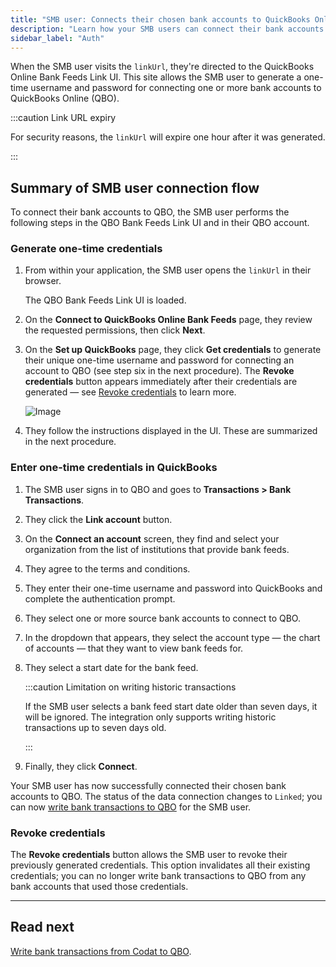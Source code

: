 ```yaml
---
title: "SMB user: Connects their chosen bank accounts to QuickBooks Online"
description: "Learn how your SMB users can connect their bank accounts to QuickBooks Online"
sidebar_label: "Auth"
---
```


When the SMB user visits the `linkUrl`, they're directed to the QuickBooks Online Bank Feeds Link UI. This site allows the SMB user to generate a one-time username and password for connecting one or more bank accounts to QuickBooks Online (QBO).

:::caution Link URL expiry

For security reasons, the `linkUrl` will expire one hour after it was generated. 

:::

## Summary of SMB user connection flow

To connect their bank accounts to QBO, the SMB user performs the following steps in the QBO Bank Feeds Link UI and in their QBO account.

### Generate one-time credentials

1. From within your application, the SMB user opens the `linkUrl` in their browser.

   The QBO Bank Feeds Link UI is loaded.

2. On the **Connect to QuickBooks Online Bank Feeds** page, they review the requested permissions, then click **Next**.

3. On the **Set up QuickBooks** page, they click **Get credentials** to generate their unique one-time username and password for connecting an account to QBO (see step six in the next procedure). The **Revoke credentials** button appears immediately after their credentials are generated &mdash; see [Revoke credentials](#revoke-credentials) to learn more.

   ![Image](/img/bank-feeds/qbo-bank-feeds/QBO-bankfeeds-credentials-page-updated.png "The Set up QuickBooks page that allows your SMB user to get their credentials.")

4. They follow the instructions displayed in the UI. These are summarized in the next procedure.

### Enter one-time credentials in QuickBooks

1. The SMB user signs in to QBO and goes to **Transactions > Bank Transactions**.

2. They click the **Link account** button.

3. On the **Connect an account** screen, they find and select your organization from the list of institutions that provide bank feeds.

4. They agree to the terms and conditions.

5. They enter their one-time username and password into QuickBooks and complete the authentication prompt.

6. They select one or more source bank accounts to connect to QBO.

7. In the dropdown that appears, they select the account type — the chart of accounts — that they want to view bank feeds for.

8. They select a start date for the bank feed.

   :::caution Limitation on writing historic transactions
   
   If the SMB user selects a bank feed start date older than seven days, it will be ignored. The integration only supports writing historic transactions up to seven days old.

   :::

9. Finally, they click **Connect**.

Your SMB user has now successfully connected their chosen bank accounts to QBO. The status of the data connection changes to `Linked`; you can now [write bank transactions to QBO](/integrations/bank-feeds/qbo-bank-feeds/qbo-bank-feeds-push-bank-transactions) for the SMB user.

### Revoke credentials

The **Revoke credentials** button allows the SMB user to revoke their previously generated credentials. This option invalidates all their existing credentials; you can no longer write bank transactions to QBO from any bank accounts that used those credentials.

---

## Read next

[Write bank transactions from Codat to QBO](/integrations/bank-feeds/qbo-bank-feeds/qbo-bank-feeds-push-bank-transactions).
